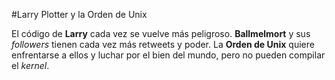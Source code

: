 #Larry Plotter y la Orden de Unix

El código de **Larry** cada vez se vuelve más peligroso.
**Ballmelmort** y sus *followers* tienen cada vez más retweets y poder.
La **Orden de Unix** quiere enfrentarse a ellos y luchar por el bien del mundo, pero no pueden compilar el *kernel*.
